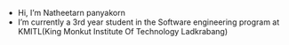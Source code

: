 -  Hi, I’m Natheetarn panyakorn 
-  I’m currently a 3rd year student in the Software engineering program at KMITL(King Monkut Institute Of Technology Ladkrabang)

<!---
natheetarn/natheetarn is a ✨ special ✨ repository because its `README.md` (this file) appears on your GitHub profile.
You can click the Preview link to take a look at your changes.
--->
